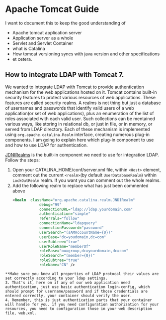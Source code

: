 # Apache Tomcat Guide

I want to document this to keep the good understanding of 

- Apache tomcat application server
- Application server as a whole
- Servlet and Servlet Container
- what is Catalina
- How tomcat versioning syncs with java version and other specifications
- et cetera.


How to integrate LDAP with Tomcat 7.
--

We wanted to integrate LDAP with Tomcat to provide authentication mechanism for the web applications hosted on it. Tomcat contains  built-in security features to protect various resources of web applications. These features are called security realms. A realms is not thing but just a database of usernames and passwords that identify valid users of a web application(or set of web applications), plus an enumeration of the list of roles associated with each valid user. Such collections can be mentained  various ways, like storing in relational db, or just in file, or in memory, or served from LDAP directory. Each of these mechanism is implemented using `org.apache.catalina.Realm` interface, creating numerous plug-in components. I am going to explain here which plug-in component to use and how to use LDAP for authentication.

[JDNIRealms](https://tomcat.apache.org/tomcat-7.0-doc/realm-howto.html#JNDIRealm) is the built-in component we need to use for integration LDAP. Follow the steps:

1. Open your CATALINA_HOME/conf/server.xml file, within `<Host>` element, comment out the current `<realm>`(by default `UserDatabaseRealm`) within `LockOutRealm` realm. If you want you can comment out the whole realms.
2. Add the following realm to replace what has just been commented above
    ```xml
    <Realm 	className="org.apache.catalina.realm.JNDIRealm" 
				debug="99"
				connectionURL="ldap://ldap.yourdomain.com" 
				authentication="simple"
				referrals="follow"
				connectionName="ldapquery"
				connectionPassword="password" 
				userSearch="(sAMAccountName={0})"
				userBase="dc=youdomain,dc=com" 
				userSubtree="true" 
				userRoleName="memberOf"
				roleBase="ou=group,dc=yourdomain,dc=com"
				roleSearch="(member={0})"
				roleSubtree="true"
				roleName="CN" />
  ```
  **Make sure you know all properties of LDAP protocal their values are set correctly according to your ldap settings.
3. That's it, here on if any of our web application need authentication, just use basic authentication login-config, which should prompt for username/password and if those credentials are entered correctly, your container should verify the user.
4. Remember, this is just authentication parts that your container will handle for you. if you need configuration authorization for your resources, you need to configuration those in your web description file, web.xml.



